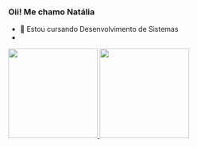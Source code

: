 ### Oii! Me chamo Natália

- 🌱 Estou cursando Desenvolvimento de Sistemas
- 

<div>
<a href="https://github.com/seu-usuário-aqui">
<img height="180em" src="https://github-readme-stats.vercel.app/api/top-langs/?username=NataliaIsabel&layout=compact&langs_count=7&theme=dark"/>
<img height="180em" src="https://github-readme-stats.vercel.app/api?username=NataliaIsabel&show_icons=true&theme=dark&include_all_commits=true&count_private=true"/>
</div>
